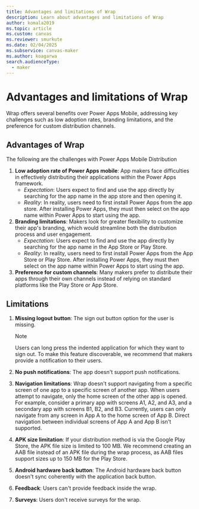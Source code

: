 ```yaml
---
title: Advantages and limitations of Wrap
description: Learn about advantages and limitations of Wrap
author: komala2019
ms.topic: article
ms.custom: canvas
ms.reviewer: smurkute
ms.date: 02/04/2025
ms.subservice: canvas-maker
ms.author: koagarwa
search.audienceType: 
  - maker
---
```


# Advantages and limitations of Wrap

Wrap offers several benefits over Power Apps Mobile, addressing key challenges such as low adoption rates, branding limitations, and the preference for custom distribution channels.

## Advantages of Wrap

The following are the challenges with Power Apps Mobile Distribution

1. **Low adoption rate of Power Apps mobile**: App makers face difficulties in effectively distributing their applications within the Power Apps framework.
    * *Expectation*: Users expect to find and use the app directly by searching for the app name in the app store and then opening it.
    * *Reality*: In reality, users need to first install Power Apps from the app store. After installing Power Apps, they must then select on the app name within Power Apps to start using the app.
2. **Branding limitations**: Makers look for greater flexibility to customize their app's branding, which would streamline both the distribution process and user engagement.
    * *Expectation*: Users expect to find and use the app directly by searching for the app name in the App Store or Play Store.
    * *Reality*: In reality, users need to first install Power Apps from the App Store or Play Store. After installing Power Apps, they must then select on the app name within Power Apps to start using the app.
3. **Preference for custom channels**: Many makers prefer to distribute their apps through their own channels instead of relying on standard platforms like the Play Store or App Store.

## Limitations

1. **Missing logout button**: The sign out button option for the user is missing.
   > [!NOTE]
   > Users can long press the indented application for which they want to sign out. To make this feature discoverable, we recommend that makers provide a notification to their users.

2. **No push notifications**: The app doesn't support push notifications.

3. **Navigation limitations**: Wrap doesn't support navigating from a specific screen of one app to a specific screen of another app. When users attempt to navigate, only the home screen of the other app is opened. For example, consider a primary app with screens A1, A2, and A3, and a secondary app with screens B1, B2, and B3. Currently, users can only navigate from any screen in App A to the home screen of App B. Direct navigation between individual screens of App A and App B isn't supported.

4. **APK size limitation**: If your distribution method is via the Google Play Store, the APK file size is limited to 100 MB. We recommend creating an AAB file instead of an APK file during the wrap process, as AAB files support sizes up to 150 MB for the Play Store.

5. **Android hardware back button**: The Android hardware back button doesn't sync coherently with the application back button.

6. **Feedback**: Users can't provide feedback inside the wrap.

7. **Surveys**: Users don't receive surveys for the wrap.